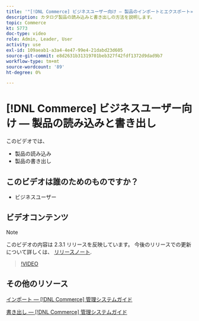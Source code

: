 ```yaml
---
title: '"[!DNL Commerce] ビジネスユーザー向け — 製品のインポートとエクスポート»'
description: カタログ製品の読み込みと書き出しの方法を説明します。
topic: Commerce
kt: 5773
doc-type: video
role: Admin, Leader, User
activity: use
exl-id: 109aeab1-a3a4-4e47-99e4-21dabd23d605
source-git-commit: e8d2631b31319701beb327f42fdf1372d9dad9b7
workflow-type: tm+mt
source-wordcount: '89'
ht-degree: 0%

---
```


# [!DNL Commerce] ビジネスユーザー向け — 製品の読み込みと書き出し

このビデオでは、

- 製品の読み込み
- 製品の書き出し

## このビデオは誰のためのものですか？

- ビジネスユーザー

## ビデオコンテンツ

>[!NOTE]
>
>このビデオの内容は 2.3.1 リリースを反映しています。 今後のリリースでの更新について詳しくは、 [リリースノート](https://experienceleague.adobe.com/docs/commerce-operations/release/notes/overview.html).

>[!VIDEO](https://video.tv.adobe.com/v/35958?quality=12&learn=on)

## その他のリソース

[インポート — [!DNL Commerce] 管理システムガイド](https://experienceleague.adobe.com/docs/commerce-admin/systems/data-transfer/data-import.html)

[書き出し — [!DNL Commerce] 管理システムガイド](https://experienceleague.adobe.com/docs/commerce-admin/systems/data-transfer/data-export.html)
